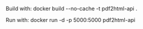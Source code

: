 Build with: docker build --no-cache -t pdf2html-api .


Run with: docker run -d -p 5000:5000 pdf2html-api